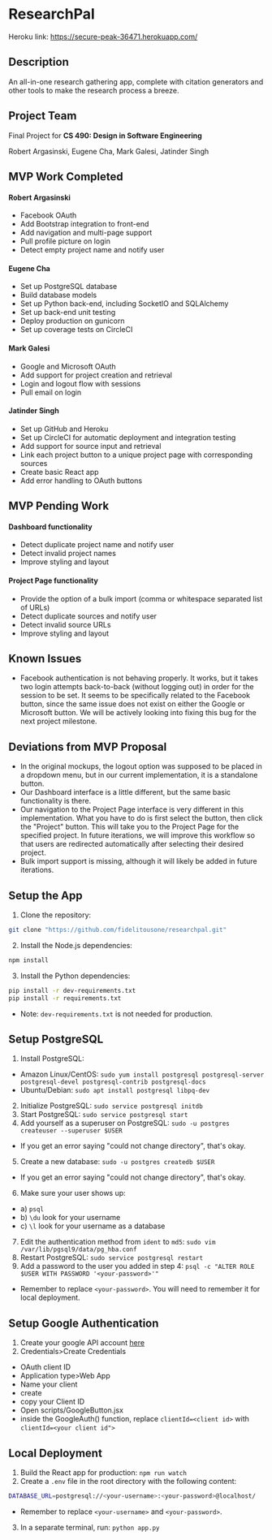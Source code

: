 # ResearchPal
Heroku link: https://secure-peak-36471.herokuapp.com/

## Description
An all-in-one research gathering app, complete with citation generators and other tools to make the research process a breeze. 

## Project Team
Final Project for **CS 490: Design in Software Engineering**

Robert Argasinski, Eugene Cha, Mark Galesi, Jatinder Singh

## MVP Work Completed
#### Robert Argasinski
* Facebook OAuth
* Add Bootstrap integration to front-end
* Add navigation and multi-page support
* Pull profile picture on login
* Detect empty project name and notify user

#### Eugene Cha
* Set up PostgreSQL database
* Build database models
* Set up Python back-end, including SocketIO and SQLAlchemy
* Set up back-end unit testing
* Deploy production on gunicorn
* Set up coverage tests on CircleCI

#### Mark Galesi
* Google and Microsoft OAuth
* Add support for project creation and retrieval
* Login and logout flow with sessions
* Pull email on login

#### Jatinder Singh
* Set up GitHub and Heroku
* Set up CircleCI for automatic deployment and integration testing
* Add support for source input and retrieval
* Link each project button to a unique project page with corresponding sources
* Create basic React app
* Add error handling to OAuth buttons

## MVP Pending Work
#### Dashboard functionality
* Detect duplicate project name and notify user
* Detect invalid project names
* Improve styling and layout

#### Project Page functionality
* Provide the option of a bulk import (comma or whitespace separated list of URLs)
* Detect duplicate sources and notify user
* Detect invalid source URLs
* Improve styling and layout

## Known Issues
* Facebook authentication is not behaving properly.  It works, but it takes two login attempts back-to-back (without logging out) in order for the session to be set.  It seems to be specifically related to the Facebook button, since the same issue does not exist on either the Google or Microsoft button.  We will be actively looking into fixing this bug for the next project milestone.

## Deviations from MVP Proposal
* In the original mockups, the logout option was supposed to be placed in a dropdown menu, but in our current implementation, it is a standalone button.
* Our Dashboard interface is a little different, but the same basic functionality is there.
* Our navigation to the Project Page interface is very different in this implementation.  What you have to do is first select the button, then click the "Project" button.  This will take you to the Project Page for the specified project.  In future iterations, we will improve this workflow so that users are redirected automatically after selecting their desired project.
* Bulk import support is missing, although it will likely be added in future iterations.

## Setup the App
1. Clone the repository:
```bash
git clone "https://github.com/fidelitousone/researchpal.git"
```
2. Install the Node.js dependencies:
```bash
npm install
```
3. Install the Python dependencies:
```bash
pip install -r dev-requirements.txt
pip install -r requirements.txt
```
- Note: `dev-requirements.txt` is not needed for production.

## Setup PostgreSQL
1. Install PostgreSQL:
- Amazon Linux/CentOS: `sudo yum install postgresql postgresql-server postgresql-devel postgresql-contrib postgresql-docs`
- Ubuntu/Debian: `sudo apt install postgresql libpq-dev`
2. Initialize PostgreSQL: `sudo service postgresql initdb`
3. Start PostgreSQL: `sudo service postgresql start`
4. Add yourself as a superuser on PostgreSQL: `sudo -u postgres createuser --superuser $USER`
- If you get an error saying "could not change directory", that's okay.
5. Create a new database: `sudo -u postgres createdb $USER`
- If you get an error saying "could not change directory", that's okay.  
6. Make sure your user shows up:
- a) `psql`
- b) `\du` look for your username
- c) `\l` look for your username as a database
7. Edit the authentication method from `ident` to `md5`: `sudo vim /var/lib/pgsql9/data/pg_hba.conf`
8. Restart PostgreSQL: `sudo service postgresql restart`
9. Add a password to the user you added in step 4: `psql -c "ALTER ROLE $USER WITH PASSWORD '<your-password>'"`
- Remember to replace `<your-password>`. You will need to remember it for local deployment.


## Setup Google Authentication
1. Create your google API account [here](https://console.developers.google.com/apis/dashboard)
2. Credentials>Create Credentials
- OAuth client ID
- Application type>Web App
- Name your client
- create
- copy your Client ID
- Open scripts/GoogleButton.jsx
- inside the GoogleAuth() function, replace `clientId=<client id>` with `clientId=<your client id">`

## Local Deployment
1. Build the React app for production: `npm run watch`
2. Create a `.env` file in the root directory with the following content:
```sh
DATABASE_URL=postgresql://<your-username>:<your-password>@localhost/
```
- Remember to replace `<your-username>` and `<your-password>`.
3. In a separate terminal, run: `python app.py`
